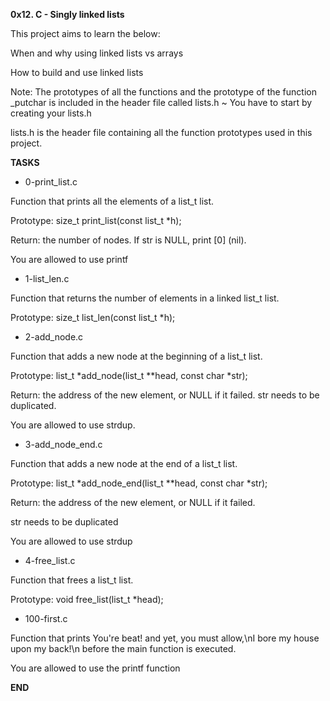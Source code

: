 **0x12. C - Singly linked lists**

This project aims to learn the below:

When and why using linked lists vs arrays

How to build and use linked lists

Note: The prototypes of all the functions and the prototype of the function _putchar is included in the header file called lists.h ~ You have to start by creating your lists.h

lists.h is the header file containing all the function prototypes used in this project.

**TASKS**

* 0-print_list.c

Function that prints all the elements of a list_t list.

Prototype: size_t print_list(const list_t *h);

Return: the number of nodes. If str is NULL, print [0] (nil).

You are allowed to use printf

* 1-list_len.c
  
Function that returns the number of elements in a linked list_t list.

Prototype: size_t list_len(const list_t *h);

* 2-add_node.c

Function that adds a new node at the beginning of a list_t list.

Prototype: list_t *add_node(list_t **head, const char *str);

Return: the address of the new element, or NULL if it failed. str needs to be duplicated.

You are allowed to use strdup.

* 3-add_node_end.c

Function that adds a new node at the end of a list_t list.

Prototype: list_t *add_node_end(list_t **head, const char *str);

Return: the address of the new element, or NULL if it failed.

str needs to be duplicated

You are allowed to use strdup

* 4-free_list.c

Function that frees a list_t list.

Prototype: void free_list(list_t *head);

* 100-first.c

Function that prints You're beat! and yet, you must allow,\nI bore my house upon my back!\n before the main function is executed.

You are allowed to use the printf function

**END**
